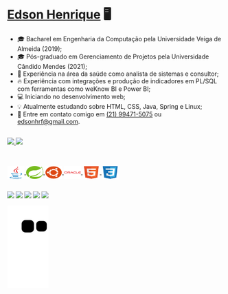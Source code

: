 # [Edson Henrique](https://github.com/edsonhrf) 🖥️


- 🎓 Bacharel em Engenharia da Computação pela Universidade Veiga de Almeida (2019);
- 🎓 Pós-graduado em Gerenciamento de Projetos pela Universidade Cândido Mendes (2021);
- 🏥 Experiência na área da saúde como analista de sistemas e consultor;
- 🔥 Experiência com integrações e produção de indicadores em PL/SQL com ferramentas como weKnow BI e Power BI;
- 💻 Iniciando no desenvolvimento web;
- 💡 Atualmente estudando sobre HTML, CSS, Java, Spring e Linux;
- 📱 Entre em contato comigo em [(21) 99471-5075](https://api.whatsapp.com/send?phone=5521994715075&text=Ol%C3%A1) ou edsonhrf@gmail.com.

##

<div>
  <a href="https://github.com/edsonhrf">
  <img height="180em" src="https://github-readme-stats.vercel.app/api?username=edsonhrf&show_icons=true&theme=tokyonight&include_all_commits=true&count_private=true"/>
  <img height="180em" src="https://github-readme-stats.vercel.app/api/top-langs/?username=edsonhrf&layout=compact&langs_count=7&theme=tokyonight"/>
</div>
  
##
  
<div style="display: inline_block"><br>
  <img align="center" alt="Edson-Java" height="30" width="40" src='https://raw.githubusercontent.com/devicons/devicon/master/icons/java/java-original.svg'>
  <img align="center" alt="Edson-Spring" height="30" width="40" src='https://raw.githubusercontent.com/devicons/devicon/master/icons/spring/spring-original.svg'>
  <img align="center" alt="Edson-Ubuntu" height="30" width="40" src='https://raw.githubusercontent.com/devicons/devicon/master/icons/ubuntu/ubuntu-plain.svg'>
  <img align="center" alt="Edson-Oracle" height="30" width="40" src='https://raw.githubusercontent.com/devicons/devicon/master/icons/oracle/oracle-original.svg'>
  <img align="center" alt="Edson-HTML" height="30" width="40" src="https://raw.githubusercontent.com/devicons/devicon/master/icons/html5/html5-original.svg">
  <img align="center" alt="Edson-CSS" height="30" width="40" src="https://raw.githubusercontent.com/devicons/devicon/master/icons/css3/css3-original.svg">
</div>
 
##
  
<div> 
  <a href="https://www.youtube.com/channel/UC7VwNoP3zmG0hzLhwTneT1w" target="_blank"><img src="https://img.shields.io/badge/YouTube-FF0000?style=for-the-badge&logo=youtube&logoColor=white" target="_blank"></a>
  <a href="https://www.instagram.com/edsonhrf/" target="_blank"><img src="https://img.shields.io/badge/-Instagram-%23E4405F?style=for-the-badge&logo=instagram&logoColor=white" target="_blank"></a>
 <a href="Edson#8020" target="_blank"><img src="https://img.shields.io/badge/Discord-7289DA?style=for-the-badge&logo=discord&logoColor=white" target="_blank"></a> 
  <a href = "mailto:edsonhrf@gmail.com"><img src="https://img.shields.io/badge/-Gmail-%23333?style=for-the-badge&logo=gmail&logoColor=white" target="_blank"></a>
  <a href="https://www.linkedin.com/in/edson-henrique-052b60140/" target="_blank"><img src="https://img.shields.io/badge/-LinkedIn-%230077B5?style=for-the-badge&logo=linkedin&logoColor=white" target="_blank"></a> 

  ![Snake animation](https://github.com/rafaballerini/rafaballerini/blob/output/github-contribution-grid-snake.svg)  
</div>
  
##  

